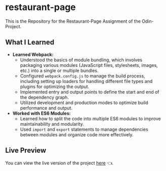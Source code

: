 # restaurant-page

This is the Repository for the Restaurant-Page Assignment of the Odin-Project.

## What I Learned

-   **Learned Webpack:**
    -   Understood the basics of module bundling, which involves packaging various modules (JavaScript files, stylesheets, images, etc.) into a single or multiple bundles.
    -   Configured `webpack.config.js` to manage the build process, including setting up loaders for handling different file types and plugins for optimizing the output.
    -   Implemented entry and output points to define the start and end of the dependency graph.
    -   Utilized development and production modes to optimize build performance and output.
-   **Worked with ES6 Modules:**
    -   Learned how to split the code into multiple ES6 modules to improve maintainability and modularity.
    -   Used `import` and `export` statements to manage dependencies between modules and organize code more effectively.

## Live Preview

You can view the live version of the project [here](https://jntlmb.github.io/restaurant-page/) 👈.
